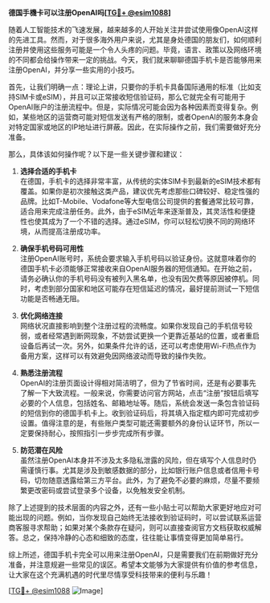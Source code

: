 **德国手機卡可以注册OpenAI吗[[TG💪+ @esim1088](https://t.me/s/esim1088)]**

随着人工智能技术的飞速发展，越来越多的人开始关注并尝试使用像OpenAI这样的先进工具。然而，对于很多海外用户来说，尤其是身处德国的朋友们，如何顺利注册并使用这些服务可能是一个令人头疼的问题。毕竟，语言、政策以及网络环境的不同都会给操作带来一定的挑战。今天，我们就来聊聊德国手机卡是否能够用来注册OpenAI，并分享一些实用的小技巧。

首先，让我们明确一点：理论上讲，只要你的手机卡具备国际通用的标准（比如支持SIM卡或eSIM），并且可以正常接收短信验证码，那么它就完全有可能用于OpenAI账户的注册流程中。但是，实际情况可能会因为各种因素而变得复杂。例如，某些地区的运营商可能对短信发送有严格的限制，或者OpenAI的服务本身会对特定国家或地区的IP地址进行屏蔽。因此，在实际操作之前，我们需要做好充分准备。

那么，具体该如何操作呢？以下是一些关键步骤和建议：

1. **选择合适的手机卡**  
   在德国，手机卡的选择非常丰富，从传统的实体SIM卡到最新的eSIM技术都有覆盖。如果你是初次接触这类产品，建议优先考虑那些口碑较好、稳定性强的品牌。比如T-Mobile、Vodafone等大型电信公司提供的套餐通常比较可靠，适合用来完成注册任务。此外，由于eSIM近年来逐渐普及，其灵活性和便捷性也使其成为了一个不错的选择。通过eSIM，你可以轻松切换不同的网络环境，从而提高注册成功率。

2. **确保手机号码可用性**  
   注册OpenAI账号时，系统会要求输入手机号码以验证身份。这就意味着你的德国手机卡必须能够正常接收来自OpenAI服务器的短信通知。在开始之前，请务必确认你的手机号码没有被列入黑名单，也没有因欠费等原因被停机。同时，考虑到部分国家和地区可能存在短信延迟的情况，最好提前测试一下短信功能是否畅通无阻。

3. **优化网络连接**  
   网络状况直接影响到整个注册过程的流畅度。如果你发现自己的手机信号较弱，或者经常遇到断网现象，不妨尝试更换一个更靠近基站的位置，或者重启设备后再试一次。另外，如果条件允许的话，还可以考虑使用Wi-Fi热点作为备用方案，这样可以有效避免因网络波动而导致的操作失败。

4. **熟悉注册流程**  
   OpenAI的注册页面设计得相对简洁明了，但为了节省时间，还是有必要事先了解一下大致流程。一般来说，你需要访问官方网站，点击“注册”按钮后填写必要的个人信息，包括姓名、邮箱地址等。随后，系统会发送一条包含验证码的短信到你的德国手机卡上。收到验证码后，将其填入指定框内即可完成初步设置。值得注意的是，有些账户类型可能还需要额外的身份认证环节，所以一定要保持耐心，按照指引一步步完成所有步骤。

5. **防范潜在风险**  
   虽然注册OpenAI本身并不涉及太多隐私泄露的风险，但在填写个人信息时仍需谨慎行事。尤其是涉及到敏感数据的部分，比如银行账户信息或者信用卡号码，切勿随意透露给第三方平台。此外，为了避免不必要的麻烦，尽量不要频繁更改密码或尝试登录多个设备，以免触发安全机制。

除了上述提到的技术层面的内容之外，还有一些小贴士可以帮助大家更好地应对可能出现的问题。例如，当你发现自己始终无法接收到验证码时，可以尝试联系运营商客服寻求帮助；如果对某个条款存在疑问，则可以直接查阅官方文档获取权威解答。总之，保持冷静的心态和细致的态度，往往能让事情变得更加简单易行。

综上所述，德国手机卡完全可以用来注册OpenAI，只是需要我们在前期做好充分准备，并注意规避一些常见的误区。希望本文能够为大家提供有价值的参考信息，让大家在这个充满机遇的时代里尽情享受科技带来的便利与乐趣！

[[TG💪+ @esim1088](https://t.me/s/esim1088) ![Image](https://i.postimg.cc/4NQfJmqS/Snipaste-2025-05-13-00-14-12.png)]